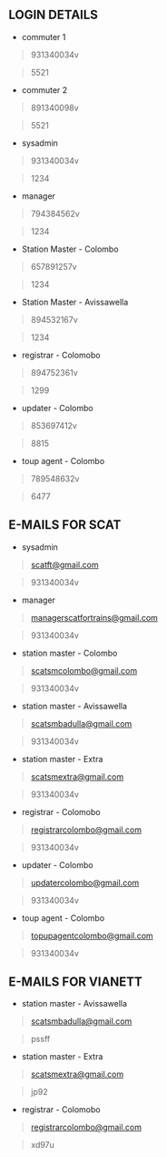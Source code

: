 ## LOGIN DETAILS

* commuter 1

> 931340034v

> 5521

* commuter 2

> 891340098v

> 5521

* sysadmin

> 931340034v

> 1234

* manager

> 794384562v

> 1234

* Station Master - Colombo

> 657891257v

> 1234

* Station Master - Avissawella

> 894532167v

> 1234

* registrar - Colomobo

> 894752361v

> 1299

* updater - Colombo

> 853697412v

> 8815

* toup agent - Colombo

> 789548632v

> 6477


## E-MAILS FOR SCAT

* sysadmin

> scatft@gmail.com

> 931340034v

* manager 

> managerscatfortrains@gmail.com

> 931340034v

* station master - Colombo

> scatsmcolombo@gmail.com

> 931340034v

* station master - Avissawella

> scatsmbadulla@gmail.com

> 931340034v

* station master - Extra

> scatsmextra@gmail.com

> 931340034v

* registrar - Colomobo

> registrarcolombo@gmail.com

> 931340034v

* updater - Colombo

> updatercolombo@gmail.com

> 931340034v

* toup agent - Colombo

> topupagentcolombo@gmail.com

> 931340034v


## E-MAILS FOR VIANETT

* station master - Avissawella

> scatsmbadulla@gmail.com

> pssff

* station master - Extra

> scatsmextra@gmail.com

> jp92

* registrar - Colomobo

> registrarcolombo@gmail.com

> xd97u
